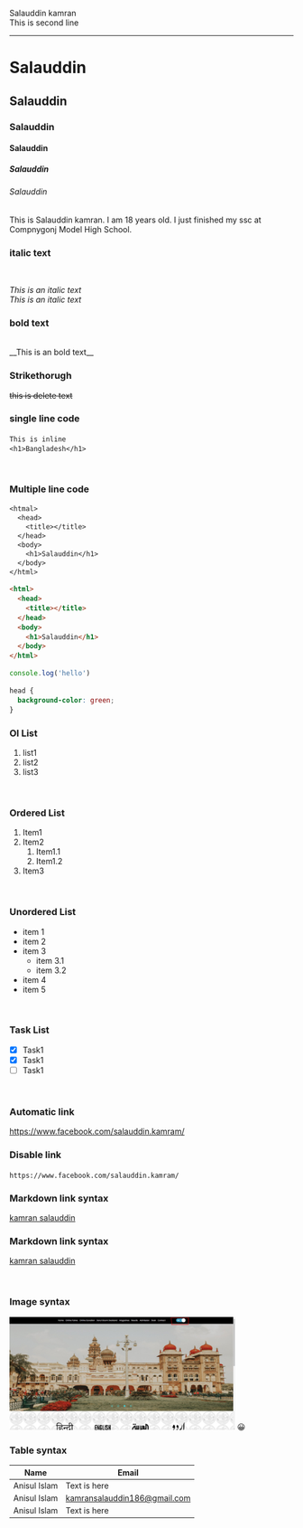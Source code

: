 <!-- markdown tutorial -->
Salauddin kamran  
This is second line

----

# Salauddin
## Salauddin
### Salauddin
#### Salauddin
##### Salauddin
###### Salauddin


<p>This is Salauddin kamran. I am 18 years old. I just finished my ssc at Compnygonj Model High School.</p>

### italic text
<br/>

<i>This is an italic text</i>  
_This is an italic text_


### bold text
<br/>
__This is an bold text__

<br/>

### Strikethorugh

~~this is delete text~~ 
### single line code 
`This is inline`  
`<h1>Bangladesh</h1>`  

<br/>

### Multiple line code
```
<htmal>
  <head>
    <title></title>
  </head>
  <body>
    <h1>Salauddin</h1>
  </body>
</html>
```

```html
<html>
  <head>
    <title></title>
  </head>
  <body>
    <h1>Salauddin</h1>
  </body>
</html>
```

```javascript
console.log('hello')
```

```css
head {
  background-color: green;
}
```

### Ol List
<ol>
  <li>list1</li>
  <li>list2</li>
  <li>list3</li>
</ol>

<br/>

### Ordered List
1. Item1
2. Item2
    1. Item1.1
    1. Item1.2
3. Item3

<br/>

### Unordered List
- item 1
- item 2
- item 3
  - item 3.1
  - item 3.2
- item 4
- item 5

<br/>

### Task List
- [x] Task1
- [x] Task1
- [ ] Task1

<br/>

###  Automatic link
https://www.facebook.com/salauddin.kamram/

### Disable link
`https://www.facebook.com/salauddin.kamram/`

### Markdown link syntax
[kamran salauddin](https://www.facebook.com/salauddin.kamram/)

### Markdown link syntax
[kamran salauddin](websitelink)



<!-- all link is here -->
[websitelink]: https://www.facebook.com/salauddin.kamram/

<br/>

###  Image syntax
<!-- ![profile](./image/1.jpg) -->
<img src="./image/1.jpg" width="400" title="Profile image">
😀

<br/>

###  Table syntax
| Name | Email |
|------|--------|
|Anisul Islam | Text is here | 
|Anisul Islam | kamransalauddin186@gmail.com | 
|Anisul Islam | Text is here |
